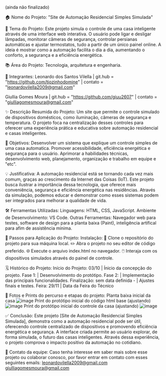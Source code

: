 (ainda não finalizado)

🏠 Nome do Projeto:
"Site de Automação Residencial Simples Simulada"

🎯 Tema do Projeto:
Este projeto simula o controle de uma casa inteligente através de uma interface web interativa. O usuário pode ligar e desligar lâmpadas, monitorar câmeras de segurança, controlar persianas automáticas e ajustar termostatos, tudo a partir de um único painel online. A ideia é mostrar como a automação facilita o dia a dia, aumentando o conforto, a segurança e a eficiência energética.

📚 Área do Projeto:
Tecnologia, arquitetura e engenharia.

👥 Integrantes:
Leonardo dos Santos Vilella | git.hub = "https://github.com/tiozinhodomine" | contato = "leonardovilella2009@gmail.com"

Giullia Gomes Moura | git.hub = "https://github.com/giuu2607"  | contato = "giulliagomesmoura@gmail.com" 

✨ Descrição Resumida do Projeto:
Um site que permite o controle simulado de dispositivos domésticos, como iluminação, câmeras de segurança e temperatura. O projeto foca na centralização desses controles para oferecer uma experiência prática e educativa sobre automação residencial e casas inteligentes.

🎯 Objetivos:
Desenvolver um sistema que explique um controle simples de uma casa automatica.
Promover acessibilidade, eficiência energética e segurança para o usuário.
Aprimorar a habilidades técnicas, desenvolvimento web, planejamento, organização e trabalho em equipe e "etc".

💡 Justificativa:
A automação residencial está se tornando cada vez mais comum, graças ao crescimento da Internet das Coisas (IoT). Este projeto busca ilustrar a importância dessa tecnologia, que oferece mais conveniência, segurança e eficiência energética nas residências. Através da simulação, podemos educar e demonstrar como esses sistemas podem ser integrados para melhorar a qualidade de vida.

🛠️ Ferramentas Utilizadas:
Linguagens: HTML, CSS, JavaScript.
Ambiente de Desenvolvimento: VS Code.
Outras Ferramentas: Navegador web para testes, software de design para a planta baixa (Paint), inteligência artifical para afim de assistência mínima.

🚀 Passos para Aplicação do Projeto:
Instalação:
📂 Clone o repositório do projeto para sua máquina local.
✏️ Abra o projeto no seu editor de código preferido.
🌐 Execute o arquivo index.html no navegador.
🖱️ Interaja com os dispositivos simulados através do painel de controle.

🗓️ Histórico do Projeto:
Início do Projeto: 03/10 | Ínicio da concepção do projeto.
Fase 1: | Desenvolvimento do protótipo. 
Fase 2: | Implementação das principais funcionalidades.
Finalização: sem data definida - | Ajustes finais e testes.
Feira: 29/11 | Data da Feira do Técnico

📸 Fotos e Prints do percurso e etapas do projeto:
Planta baixa inicial da casa  ![image](https://github.com/user-attachments/assets/04ebce7e-1afb-4c33-893b-22cdbd10ceaa)
Print do protótipo inicial do código html base (ajustando)  ![image](https://github.com/user-attachments/assets/35f73b48-7422-4e49-a66c-80b2b56f3b8b)
Print do protótipo inicial do controle da casa (ajustando)  ![image](https://github.com/user-attachments/assets/36dd6021-2d5d-4015-a47f-bd4201804017)

✅ Conclusão:
Este projeto [Site de Automação Residencial Simples Simulada], demonstra como a automação residencial pode ser útil, oferecendo controle centralizado de dispositivos e promovendo eficiência energética e segurança. A interface criada permite ao usuário explorar, de forma simulada, o futuro das casas inteligentes. Através dessa experiência, o projeto comprova o impacto positivo da automação no cotidiano.

🔗 Contato da equipe:
Caso tenha interesse em saber mais sobre esse projeto ou colaborar conosco, por favor entrar em contato com esses seguintes emails:
leonardovilella2009@gmail.com
giulliagomesmoura@gmail.com
